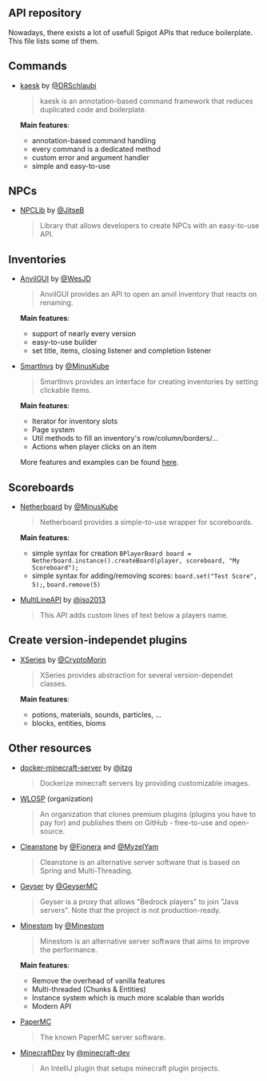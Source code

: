API repository
---
Nowadays, there exists a lot of usefull Spigot APIs that reduce boilerplate.
This file lists some of them.

## Commands
- [kaesk](https://github.com/DRSchlaubi/kaesk) by [@DRSchlaubi](https://github.com/DRSchlaubi)

  > kaesk is an annotation-based command framework that reduces duplicated code and boilerplate.
  
  __Main features__:
  - annotation-based command handling
  - every command is a dedicated method
  - custom error and argument handler
  - simple and easy-to-use

## NPCs
- [NPCLib](https://github.com/MinecraftLibraries/NPCLib) by [@JitseB](https://github.com/JitseB)
  
  > Library that allows developers to create NPCs with an easy-to-use API.

## Inventories
- [AnvilGUI](https://github.com/WesJD/AnvilGUI) by [@WesJD](https://github.com/WesJD/)

  > AnvilGUI provides an API to open an anvil inventory that reacts on renaming.
  
    __Main features__:
    - support of nearly every version
    - easy-to-use builder
    - set title, items, closing listener and completion listener

- [SmartInvs](https://github.com/MinusKube/SmartInvs) by [@MinusKube](https://github.com/MinusKube/)
  
  > SmartInvs provides an interface for creating inventories by setting clickable items.
  
  __Main features__:
  - Iterator for inventory slots
  - Page system
  - Util methods to fill an inventory's row/column/borders/...
  - Actions when player clicks on an item
    
  More features and examples can be found [here](https://minuskube.gitbook.io/smartinvs/).
  
## Scoreboards
- [Netherboard](https://github.com/MinusKube/Netherboard) by [@MinusKube](https://github.com/MinusKube/)

  > Netherboard provides a simple-to-use wrapper for scoreboards.
  
  __Main features__:
  - simple syntax for creation `BPlayerBoard board = Netherboard.instance().createBoard(player, scoreboard, "My Scoreboard");`
  - simple syntax for adding/removing scores: `board.set("Test Score", 5);`, `board.remove(5)`
  
- [MultiLineAPI](https://github.com/iso2013/MultiLineAPI) by [@iso2013](https://github.com/iso2013/)

  > This API adds custom lines of text below a players name.

## Create version-independet plugins
- [XSeries](https://github.com/CryptoMorin/XSeries) by [@CryptoMorin](https://github.com/CryptoMorin)

  > XSeries provides abstraction for several version-dependet classes.
  
  __Main features__:
  - potions, materials, sounds, particles, ...
  - blocks, entities, bioms

## Other resources
- [docker-minecraft-server](https://github.com/itzg/docker-minecraft-server) by [@itzg](https://github.com/itzg)

  > Dockerize minecraft servers by providing customizable images.
  
- [WLOSP](https://github.com/WeLoveOpenSourcePlugins/contribute) (organization)

  > An organization that clones premium plugins (plugins you have to pay for) and publishes them on GitHub - free-to-use and open-source.
  
- [Cleanstone](https://github.com/CleanstoneMC/Cleanstone) by [@Fionera](https://github.com/Fionera) and [@MyzelYam](https://github.com/MyzelYam)

  > Cleanstone is an alternative server software that is based on Spring and Multi-Threading.
  
- [Geyser](https://github.com/GeyserMC/Geyser) by [@GeyserMC](https://github.com/GeyserMC/)

  > Geyser is a proxy that allows "Bedrock players" to join "Java servers". Note that the project is not production-ready.
  
- [Minestom](https://github.com/Minestom/Minestom) by [@Minestom](https://github.com/Minestom/)

  > Minestom is an alternative server software that aims to improve the performance.
  
   __Main features__:
   - Remove the overhead of vanilla features
   - Multi-threaded (Chunks & Entities)
   - Instance system which is much more scalable than worlds
   - Modern API
   
- [PaperMC](https://github.com/PaperMC/Paper)

  > The known PaperMC server software.
  
- [MinecraftDev](https://github.com/minecraft-dev/MinecraftDev) by [@minecraft-dev](https://github.com/minecraft-dev)

  > An IntelliJ plugin that setups minecraft plugin projects.
